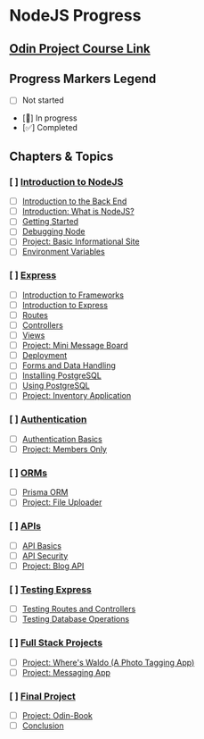 # NodeJS Progress

## [Odin Project Course Link](https://www.theodinproject.com/paths/full-stack-javascript/courses/nodejs)

## Progress Markers Legend
- [ ] Not started
- [🔄] In progress
- [✅] Completed

## Chapters & Topics

### [ ] [Introduction to NodeJS](https://www.theodinproject.com/paths/full-stack-javascript/courses/nodejs#introduction-to-nodejs)
- [ ] [Introduction to the Back End](https://www.theodinproject.com/lessons/nodejs-introduction-to-the-back-end)
- [ ] [Introduction: What is NodeJS?](https://www.theodinproject.com/lessons/nodejs-introduction-what-is-nodejs)
- [ ] [Getting Started](https://www.theodinproject.com/lessons/nodejs-getting-started)
- [ ] [Debugging Node](https://www.theodinproject.com/lessons/nodejs-debugging-node)
- [ ] [Project: Basic Informational Site](https://www.theodinproject.com/lessons/nodejs-basic-informational-site)
- [ ] [Environment Variables](https://www.theodinproject.com/lessons/nodejs-environment-variables)

### [ ] [Express](https://www.theodinproject.com/paths/full-stack-javascript/courses/nodejs#express)
- [ ] [Introduction to Frameworks](https://www.theodinproject.com/lessons/nodejs-introduction-to-frameworks)
- [ ] [Introduction to Express](https://www.theodinproject.com/lessons/node-path-nodejs-introduction-to-express)
- [ ] [Routes](https://www.theodinproject.com/lessons/nodejs-routes)
- [ ] [Controllers](https://www.theodinproject.com/lessons/nodejs-controllers)
- [ ] [Views](https://www.theodinproject.com/lessons/nodejs-views)
- [ ] [Project: Mini Message Board](https://www.theodinproject.com/lessons/node-path-nodejs-mini-message-board)
- [ ] [Deployment](https://www.theodinproject.com/lessons/node-path-nodejs-deployment)
- [ ] [Forms and Data Handling](https://www.theodinproject.com/lessons/nodejs-forms-and-data-handling)
- [ ] [Installing PostgreSQL](https://www.theodinproject.com/lessons/nodejs-installing-postgresql)
- [ ] [Using PostgreSQL](https://www.theodinproject.com/lessons/nodejs-using-postgresql)
- [ ] [Project: Inventory Application](https://www.theodinproject.com/lessons/node-path-nodejs-inventory-application)

### [ ] [Authentication](https://www.theodinproject.com/paths/full-stack-javascript/courses/nodejs#authentication)
- [ ] [Authentication Basics](https://www.theodinproject.com/lessons/node-path-nodejs-authentication-basics)
- [ ] [Project: Members Only](https://www.theodinproject.com/lessons/node-path-nodejs-members-only)

### [ ] [ORMs](https://www.theodinproject.com/paths/full-stack-javascript/courses/nodejs#orms)
- [ ] [Prisma ORM](https://www.theodinproject.com/lessons/nodejs-prisma-orm)
- [ ] [Project: File Uploader](https://www.theodinproject.com/lessons/nodejs-file-uploader)

### [ ] [APIs](https://www.theodinproject.com/paths/full-stack-javascript/courses/nodejs#apis)
- [ ] [API Basics](https://www.theodinproject.com/lessons/nodejs-api-basics)
- [ ] [API Security](https://www.theodinproject.com/lessons/nodejs-api-security)
- [ ] [Project: Blog API](https://www.theodinproject.com/lessons/node-path-nodejs-blog-api)

### [ ] [Testing Express](https://www.theodinproject.com/paths/full-stack-javascript/courses/nodejs#testing-express)
- [ ] [Testing Routes and Controllers](https://www.theodinproject.com/lessons/nodejs-testing-routes-and-controllers)
- [ ] [Testing Database Operations](https://www.theodinproject.com/lessons/node-path-nodejs-testing-database-operations)

### [ ] [Full Stack Projects](https://www.theodinproject.com/paths/full-stack-javascript/courses/nodejs#full-stack-projects)
- [ ] [Project: Where's Waldo (A Photo Tagging App)](https://www.theodinproject.com/lessons/nodejs-where-s-waldo-a-photo-tagging-app)
- [ ] [Project: Messaging App](https://www.theodinproject.com/lessons/nodejs-messaging-app)

### [ ] [Final Project](https://www.theodinproject.com/paths/full-stack-javascript/courses/nodejs#final-project)
- [ ] [Project: Odin-Book](https://www.theodinproject.com/lessons/node-path-nodejs-odin-book)
- [ ] [Conclusion](https://www.theodinproject.com/lessons/nodejs-conclusion)
